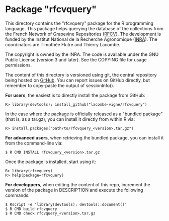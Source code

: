 Package "rfcvquery"
==================

This directory contains the "rfcvquery" package for the R programming language.
This package helps querying the database of the collections from the French Network of Grapevine Repositories ([RFCV](https://bioweb.supagro.inra.fr/collections_vigne/Home.php?l=EN)).
The development is funded by the Institut National de la Recherche Agronomique ([INRA](https://www.inra.fr/)).
The coordinators are Timothée Flutre and Thierry Lacombe.

The copyright is owned by the INRA.
The code is available under the GNU Public License (version 3 and later).
See the COPYING file for usage permissions.

The content of this directory is versioned using git, the central repository being hosted on [GitHub](https://github.com/lacombe-vigne/rfcvquery).
You can report issues on GitHub directly, but remember to copy-paste the output of sessionInfo().

**For users**, the easiest is to directly install the package from GitHub:
```
R> library(devtools); install_github("lacombe-vigne/rfcvquery")
```

In the case where the package is officially released as a "bundled package" (that is, as a tar.gz), you can install it directly from within R via:
```
R> install.packages("path/to/rfcvquery_<version>.tar.gz")
```

**For advanced users**, when retrieving the bundled package, you can install it from the command-line via:
```
$ R CMD INSTALL rfcvquery_<version>.tar.gz
```

Once the package is installed, start using it:
```
R> library(rfcvquery)
R> help(package=rfcvquery)
```

**For developpers**, when editing the content of this repo, increment the version of the package in DESCRIPTION and execute the following commands:
```
$ Rscript -e 'library(devtools); devtools::document()'
$ R CMD build rfcvquery
$ R CMD check rfcvquery_<version>.tar.gz
```
